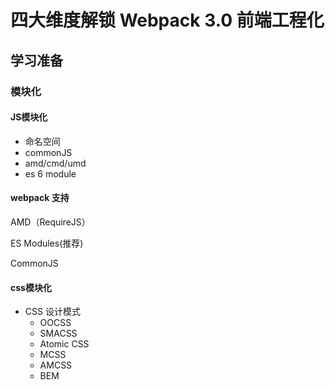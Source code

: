 # 四大维度解锁 Webpack 3.0 前端工程化

## 学习准备

### 模块化

#### JS模块化

- 命名空间
- commonJS
- amd/cmd/umd
- es 6 module

#### webpack 支持

AMD（RequireJS）

ES Modules(推荐)

CommonJS

#### css模块化

- CSS 设计模式
  - OOCSS
  - SMACSS
  - Atomic CSS
  - MCSS
  - AMCSS
  - BEM

